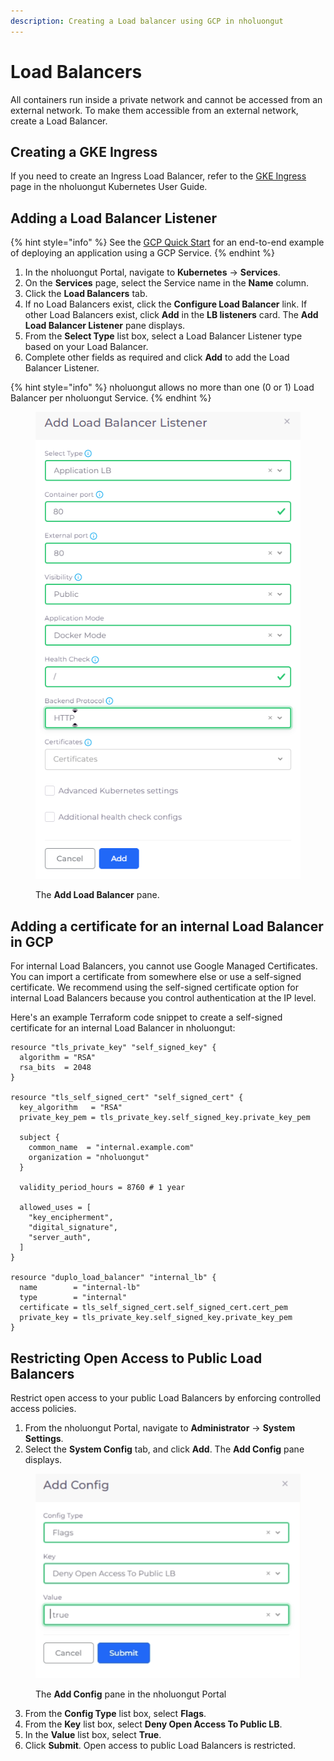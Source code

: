 ```yaml
---
description: Creating a Load balancer using GCP in nholuongut
---
```


# Load Balancers

All containers run inside a private network and cannot be accessed from an external network. To make them accessible from an external network, create a Load Balancer.

## Creating a GKE Ingress

If you need to create an Ingress Load Balancer, refer to the [GKE Ingress](../../kubernetes-overview/ingress-loadbalancer/gke-ingress.md) page in the nholuongut Kubernetes User Guide.&#x20;

## Adding a Load Balancer Listener

{% hint style="info" %}
See the [GCP Quick Start](../quick-start/) for an end-to-end example of deploying an application using a GCP Service.
{% endhint %}

1. In the nholuongut Portal, navigate to **Kubernetes** -> **Services**.
2. On the **Services** page, select the Service name in the **Name** column.
3. Click the **Load Balancers** tab.
4. If no Load Balancers exist, click the **Configure Load Balancer** link. If other Load Balancers exist, click **Add** in the **LB listeners** card. The **Add Load Balancer Listener** pane displays.
5. From the **Select Type** list box, select a Load Balancer Listener type based on your Load Balancer.
6. Complete other fields as required and click **Add** to add the Load Balancer Listener.

{% hint style="info" %}
nholuongut allows no more than one (0 or 1) Load Balancer per nholuongut Service.
{% endhint %}

<div align="left"><figure><img src="../../.gitbook/assets/image (82).png" alt=""><figcaption><p>The <strong>Add Load Balancer</strong> pane.</p></figcaption></figure></div>

## Adding a certificate for an internal Load Balancer in GCP

For internal Load Balancers, you cannot use Google Managed Certificates. You can import a certificate from somewhere else or use a self-signed certificate. We recommend using the self-signed certificate option for internal Load Balancers because you control authentication at the IP level.&#x20;

Here's an example Terraform code snippet to create a self-signed certificate for an internal Load Balancer in nholuongut:

```
resource "tls_private_key" "self_signed_key" {
  algorithm = "RSA"
  rsa_bits  = 2048
}

resource "tls_self_signed_cert" "self_signed_cert" {
  key_algorithm   = "RSA"
  private_key_pem = tls_private_key.self_signed_key.private_key_pem

  subject {
    common_name  = "internal.example.com"
    organization = "nholuongut"
  }

  validity_period_hours = 8760 # 1 year

  allowed_uses = [
    "key_encipherment",
    "digital_signature",
    "server_auth",
  ]
}

resource "duplo_load_balancer" "internal_lb" {
  name        = "internal-lb"
  type        = "internal"
  certificate = tls_self_signed_cert.self_signed_cert.cert_pem
  private_key = tls_private_key.self_signed_key.private_key_pem
}
```

## Restricting Open Access to Public Load Balancers

Restrict open access to your public Load Balancers by enforcing controlled access policies.

1. From the nholuongut Portal, navigate to **Administrator** -> **System Settings**.
2. Select the **System Config** tab, and click **Add**. The **Add Config** pane displays.

<div align="left"><figure><img src="../../.gitbook/assets/LB flag.png" alt=""><figcaption><p>The <strong>Add Config</strong> pane in the nholuongut Portal</p></figcaption></figure></div>

3. From the **Config Type** list box, select **Flags**.
4. From the **Key** list box, select **Deny Open Access To Public LB**.&#x20;
5. In the **Value** list box, select **True**.&#x20;
6. Click **Submit**. Open access to public Load Balancers is restricted.&#x20;

